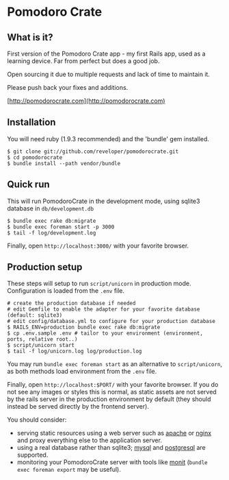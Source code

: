 Pomodoro Crate
===============

What is it?
----------
First version of the Pomodoro Crate app - my first Rails app, used as a learning device. Far from perfect but does a good job.

Open sourcing it due to multiple requests and lack of time to maintain it.

Please push back your fixes and additions.

[http://pomodorocrate.com](http://pomodorocrate.com)

Installation
------------
You will need ruby (1.9.3 recommended) and the 'bundle' gem installed.

    $ git clone git://github.com/reveloper/pomodorocrate.git
    $ cd pomodorocrate
    $ bundle install --path vendor/bundle

Quick run
---------
This will run PomodoroCrate in the development mode, using sqlite3 database in `db/development.db`

    $ bundle exec rake db:migrate
    $ bundle exec foreman start -p 3000
    $ tail -f log/development.log

Finally, open `http://localhost:3000/` with your favorite browser.

Production setup
----------------
These steps will setup to run `script/unicorn` in production mode. Configuration is loaded from the `.env` file.

    # create the production database if needed
    # edit Gemfile to enable the adapter for your favorite database (default: sqlite3)
    # edit config/database.yml to configure for your production database
    $ RAILS_ENV=production bundle exec rake db:migrate
    $ cp .env.sample .env # tailor to your environment (environment, ports, relative root..)
    $ script/unicorn start
    $ tail -f log/unicorn.log log/production.log

You may run `bundle exec foreman start` as an alternative to `script/unicorn`, as both methods load environment from the `.env` file.

Finally, open `http://localhost:$PORT/` with your favorite browser. If you do not see any images or styles this is normal, as static assets are not served by the rails server in the production environment by default (they should instead be served directly by the frontend server).

You should consider:

* serving static resources using a web server such as [apache](http://httpd.apache.org/) or [nginx](http://wiki.nginx.org/) and proxy everything else to the application server.
* using a real database rather than sqlite3; [mysql](http://www.mysql.com) and [postgresql](http://www.postgresql.org) are supported.
* monitoring your PomodoroCrate server with tools like [monit](http://mmonit.com/monit) (`bundle exec foreman export` may be useful).
